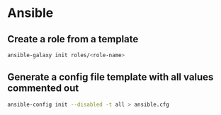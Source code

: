 # Ansible

## Create a role from a template
```bash
ansible-galaxy init roles/<role-name>
```

## Generate a config file template with all values commented out
```bash
ansible-config init --disabled -t all > ansible.cfg
```

